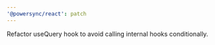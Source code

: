 ```yaml
---
'@powersync/react': patch
---
```


Refactor useQuery hook to avoid calling internal hooks conditionally.
